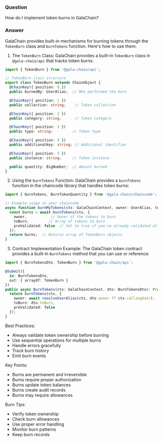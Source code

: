 ### Question


How do I implement token burns in GalaChain?


### Answer


GalaChain provides built-in mechanisms for burning tokens through the `TokenBurn` class and `burnTokens` function. Here's how to use them:

1. The `TokenBurn` Class:
GalaChain provides a built-in `TokenBurn` class in `@gala-chain/api` that tracks token burns:

```typescript
import { TokenBurn } from '@gala-chain/api';

// TokenBurn class structure
export class TokenBurn extends ChainObject {
  @ChainKey({ position: 0 })
  public burnedBy: UserAlias;  // Who performed the burn

  @ChainKey({ position: 1 })
  public collection: string;    // Token collection

  @ChainKey({ position: 2 })
  public category: string;      // Token category

  @ChainKey({ position: 3 })
  public type: string;         // Token type

  @ChainKey({ position: 4 })
  public additionalKey: string; // Additional identifier

  @ChainKey({ position: 5 })
  public instance: string;     // Token instance

  public quantity: BigNumber;  // Amount burned
}
```

2. Using the `burnTokens` Function:
GalaChain provides a `burnTokens` function in the chaincode library that handles token burns:

```typescript
import { burnTokens, BurnTokenQuantity } from '@gala-chain/chaincode';

// Example usage in your chaincode
async function burnMyTokens(ctx: GalaChainContext, owner: UserAlias, toBurn: BurnTokenQuantity[]) {
  const burns = await burnTokens(ctx, {
    owner,           // Owner of the tokens to burn
    toBurn,         // Array of tokens to burn
    preValidated: false  // Set to true if you've already validated allowances
  });
  return burns;  // Returns array of TokenBurn objects
}
```

3. Contract Implementation Example:
The GalaChain token contract provides a built-in `BurnTokens` method that you can use or reference:

```typescript
import { BurnTokensDto, TokenBurn } from '@gala-chain/api';

@Submit({
  in: BurnTokensDto,
  out: { arrayOf: TokenBurn }
})
public async BurnTokens(ctx: GalaChainContext, dto: BurnTokensDto): Promise<TokenBurn[]> {
  return burnTokens(ctx, {
    owner: await resolveUserAlias(ctx, dto.owner ?? ctx.callingUser),
    toBurn: dto.toBurn,
    preValidated: false
  });
}
```

Best Practices:
- Always validate token ownership before burning
- Use sequential operations for multiple burns
- Handle errors gracefully
- Track burn history
- Emit burn events

Key Points:
- Burns are permanent and irreversible
- Burns require proper authorization
- Burns update token balances
- Burns create audit records
- Burns may require allowances

Burn Tips:
- Verify token ownership
- Check burn allowances
- Use proper error handling
- Monitor burn patterns
- Keep burn records
